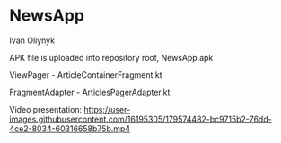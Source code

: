 # NewsApp

Ivan Oliynyk

APK file is uploaded into repository root, NewsApp.apk

ViewPager - ArticleContainerFragment.kt

FragmentAdapter - ArticlesPagerAdapter.kt

Video presentation: https://user-images.githubusercontent.com/16195305/179574482-bc9715b2-76dd-4ce2-8034-60316658b75b.mp4

